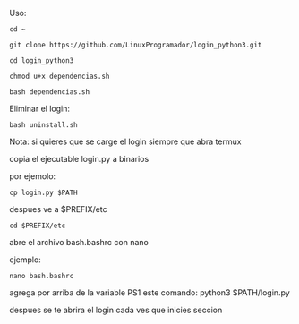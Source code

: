 Uso:

    cd ~

    git clone https://github.com/LinuxProgramador/login_python3.git 

    cd login_python3

    chmod u+x dependencias.sh 

    bash dependencias.sh

Eliminar el login:

    bash uninstall.sh


Nota: si quieres que se carge el login siempre que abra termux 

copia el ejecutable login.py a binarios

por ejemolo:

    cp login.py $PATH

despues ve a $PREFIX/etc 

    cd $PREFIX/etc

abre el archivo bash.bashrc con nano 

ejemplo: 
     
    nano bash.bashrc

agrega por arriba de la variable PS1 este comando: python3 $PATH/login.py

despues se te abrira el login cada ves que inicies seccion
